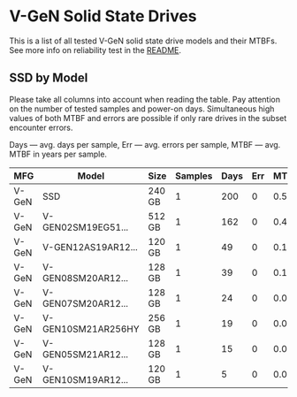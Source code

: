 V-GeN Solid State Drives
========================

This is a list of all tested V-GeN solid state drive models and their MTBFs. See
more info on reliability test in the [README](https://github.com/linuxhw/SMART).

SSD by Model
------------

Please take all columns into account when reading the table. Pay attention on the
number of tested samples and power-on days. Simultaneous high values of both MTBF
and errors are possible if only rare drives in the subset encounter errors.

Days — avg. days per sample,
Err  — avg. errors per sample,
MTBF — avg. MTBF in years per sample.

| MFG       | Model              | Size   | Samples | Days  | Err   | MTBF |
|-----------|--------------------|--------|---------|-------|-------|------|
| V-GeN     | SSD                | 240 GB | 1       | 200   | 0     | 0.55   |
| V-GeN     | V-GEN02SM19EG51... | 512 GB | 1       | 162   | 0     | 0.45   |
| V-GeN     | V-GEN12AS19AR12... | 120 GB | 1       | 49    | 0     | 0.14   |
| V-GeN     | V-GEN08SM20AR12... | 128 GB | 1       | 39    | 0     | 0.11   |
| V-GeN     | V-GEN07SM20AR12... | 128 GB | 1       | 24    | 0     | 0.07   |
| V-GeN     | V-GEN10SM21AR256HY | 256 GB | 1       | 19    | 0     | 0.05   |
| V-GeN     | V-GEN05SM21AR12... | 128 GB | 1       | 15    | 0     | 0.04   |
| V-GeN     | V-GEN10SM19AR12... | 120 GB | 1       | 5     | 0     | 0.02   |
